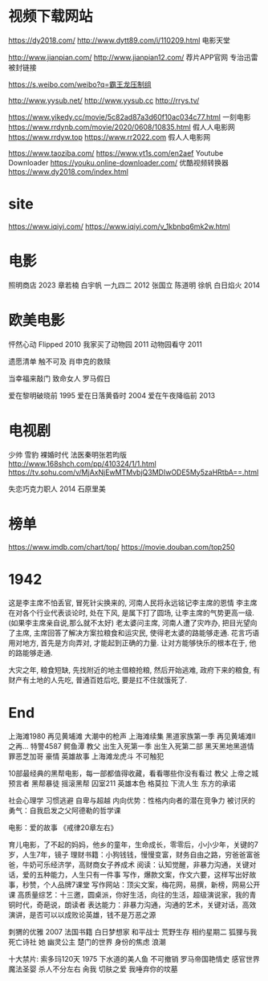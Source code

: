 




# 视频下载网站


https://dy2018.com/ http://www.dytt89.com/i/110209.html 电影天堂

http://www.jianpian.com/ http://www.jianpian12.com/ 荐片APP官网 专治迅雷被封链接

https://s.weibo.com/weibo?q=霸王龙压制组

http://www.yysub.net/ http://www.yysub.cc
http://rrys.tv/

https://www.yikedy.cc/movie/5c82ad87a3d60f10ac034c77.html 一刻电影
https://www.rrdynb.com/movie/2020/0608/10835.html 假人人电影网
https://www.rrdyw.top https://www.rr2022.com 假人人电影网








https://www.taoziba.com/
https://www.yt1s.com/en2aef Youtube Downloader
https://youku.online-downloader.com/ 优酷视频转换器
https://www.dy2018.com/index.html





# site

https://www.iqiyi.com/
https://www.iqiyi.com/v_1kbnbq6mk2w.html




# 电影


照明商店 2023 章若楠 白宇帆
一九四二 2012 张国立 陈道明 徐帆
白日焰火 2014

# 欧美电影

怦然心动 Flipped 2010
我家买了动物园 2011
动物园看守 2011



遗愿清单
触不可及
肖申克的救赎

当幸福来敲门
致命女人
罗马假日



爱在黎明破晓前 1995
爱在日落黄昏时 2004
爱在午夜降临前 2013



# 电视剧
少帅
雪豹
裸婚时代
法医秦明张若昀版 http://www.168shch.com/pp/410324/1/1.html
https://tv.sohu.com/v/MjAxNjEwMTMvbjQ3MDIwODE5My5zaHRtbA==.html





失恋巧克力职人 2014 石原里美






# 榜单


https://www.imdb.com/chart/top/
https://movie.douban.com/top250



# 1942

这是李主席不怕丢官, 冒死针尖换来的, 河南人民将永远铭记李主席的恩情
李主席在对各个行业代表谈论时, 处在下风, 是属下打了圆场, 让李主席的气势更高一级.(如果李主席亲自说,那么就不太好)
老太婆问主席, 河南人遭了灾咋办, 把目光望向了主席, 主席回答了解决方案拉粮食和运灾民, 使得老太婆的路能够走通.
花言巧语用对地方, 首先是方向弄对, 才能起到正确的力量.
让对方能够快乐的根本在于, 他的路能够走通.


大灾之年, 粮食短缺, 先找附近的地主借粮抢粮, 然后开始逃难, 政府下来的粮食, 有财产有土地的人先吃, 普通百姓后吃, 要是扛不住就饿死了.









# End







上海滩1980
再见黄埔滩
大潮中的枪声
上海滩续集
黑道家族第一季
再见黄埔滩II之再…
特警4587
鳄鱼潭
教父
出生入死第一季
出生入死第二部
黑天黑地黑道情
罪恶芝加哥
豪情
英雄故事
上海滩龙虎斗
不可触犯

10部最经典的黑帮电影，每一部都值得收藏，看看哪些你没有看过
教父
上帝之城
预言者
黑帮暴徒
摇滚黑帮
囚室211
英雄本色
格莫拉
下流人生
东方的承诺



社会心理学
习惯逃避
自卑与超越
内向优势：性格内向者的潜在竞争力
被讨厌的勇气：自我启发之父阿德勒的哲学课

电影：爱的故事 《戒律20章左右》


育儿电影，了不起的妈妈，他乡的童年，生命成长，零零后，小小少年，关键的7岁，人生7年，镜子
理财书籍：小狗钱钱，慢慢变富，财务自由之路，穷爸爸富爸爸，牛奶可乐经济学，高财商女子养成术
阅读：认知觉醒，非暴力沟通，关键对话，爱的五种能力，人生只有一件事
写作，爆款文案，作文六要，这样写出好故事，秒赞，个人品牌7课堂
写作网站：顶尖文案，梅花网，易撰，新榜，网易公开课
高质量综艺：十三邀，圆桌派，你好生活，向往的生活，超级演说家，我的青铜时代，奇葩说，朗读者
表达能力：非暴力沟通，沟通的艺术，关键对话，高效演讲，是否可以以成败论英雄，钱不是万恶之源





刺猬的优雅 2007 法国书籍
白日梦想家
和平战士
荒野生存
相约星期二
狐狸与我
死亡诗社
她
幽灵公主
楚门的世界
身份的焦虑
浪潮







十大禁片:
索多玛120天 1975
下水道的美人鱼
不可撤销
罗马帝国艳情史
感官世界
魔法圣婴
杀人不分左右
肏我
切肤之爱
我唾弃你的坟墓
